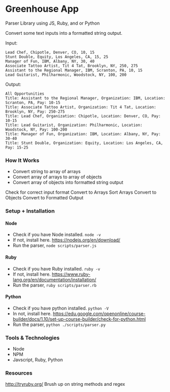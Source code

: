 # Greenhouse App
Parser Library using JS, Ruby, and or Python

Convert some text inputs into a formatted string output.


Input:
```
Lead Chef, Chipotle, Denver, CO, 10, 15
Stunt Double, Equity, Los Angeles, CA, 15, 25
Manager of Fun, IBM, Albany, NY, 30, 40
Associate Tattoo Artist, Tit 4 Tat, Brooklyn, NY, 250, 275
Assistant to the Regional Manager, IBM, Scranton, PA, 10, 15
Lead Guitarist, Philharmonic, Woodstock, NY, 100, 200
```

Output:
```
All Opportunities
Title: Assistant to the Regional Manager, Organization: IBM, Location: Scranton, PA, Pay: 10-15
Title: Associate Tattoo Artist, Organization: Tit 4 Tat, Location: Brooklyn, NY, Pay: 250-275
Title: Lead Chef, Organization: Chipotle, Location: Denver, CO, Pay: 10-15
Title: Lead Guitarist, Organization: Philharmonic, Location: Woodstock, NY, Pay: 100-200
Title: Manager of Fun, Organization: IBM, Location: Albany, NY, Pay: 30-40
Title: Stunt Double, Organization: Equity, Location: Los Angeles, CA, Pay: 15-25
```

### How It Works
* Convert string to array of arrays
* Convert array of arrays to array of objects
* Convert array of objects into formatted string output

Check for correct input format
Convert to Arrays
Sort Arrays
Convert to Objects
Convert to Formatted Output

### Setup + Installation
#### Node
* Check if you have Node installed. `node -v`
* If not, install here. https://nodejs.org/en/download/
* Run the parser, `node scripts/parser.js`

#### Ruby
* Check if you have Ruby installed. `ruby -v`
* If not, install here. https://www.ruby-lang.org/en/documentation/installation/
* Run the parser, `ruby scripts/parser.rb`

#### Python
* Check if you have python installed. `python -V`
* In not, install here. https://edu.google.com/openonline/course-builder/docs/1.10/set-up-course-builder/check-for-python.html
* Run the parser, `python ./scripts/parser.py`

### Tools & Technologies
* Node
* NPM
* Javscript, Ruby, Python

### Resources
http://tryruby.org/
Brush up on string methods and regex